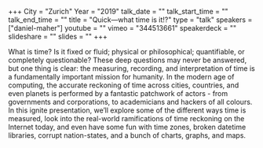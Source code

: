 +++
City = "Zurich"
Year = "2019"
talk_date = ""
talk_start_time = ""
talk_end_time = ""
title = "Quick—what time is it!?"
type = "talk"
speakers = ["daniel-maher"]
youtube = ""
vimeo = "344513661"
speakerdeck = ""
slideshare = ""
slides = ""
+++

What is time? Is it fixed or fluid; physical or philosophical; quantifiable, or completely
questionable? These deep questions may never be answered, but one thing is clear: the
measuring, recording, and interpretation of time is a fundamentally important mission for
humanity. In the modern age of computing, the accurate reckoning of time across cities,
countries, and even planets is performed by a fantastic patchwork of actors - from
governments and corporations, to academicians and hackers of all colours.
In this ignite presentation, we’ll explore some of the different ways time is measured,
look into the real-world ramifications of time reckoning on the Internet today, and even
have some fun with time zones, broken datetime libraries, corrupt nation-states, and a
bunch of charts, graphs, and maps.
